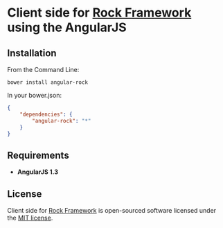 Client side for [Rock Framework](https://github.com/romeOz/rock) using the AngularJS
=================

Installation
-------------------

From the Command Line:

`bower install angular-rock`

In your bower.json:

```json
{
    "dependencies": {
        "angular-rock": "*"
    }
}
```

Requirements
-------------------
 * **AngularJS 1.3**
 
License
-------------------

Client side for [Rock Framework](https://github.com/romeOz/rock) is open-sourced software licensed under the [MIT license](http://opensource.org/licenses/MIT).
